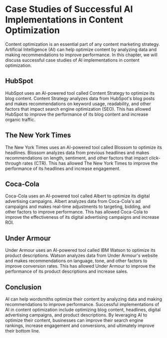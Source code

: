 Case Studies of Successful AI Implementations in Content Optimization
===================================================================================================================

Content optimization is an essential part of any content marketing strategy. Artificial Intelligence (AI) can help optimize content by analyzing data and making recommendations to improve performance. In this chapter, we will discuss successful case studies of AI implementations in content optimization.

HubSpot
-------

HubSpot uses an AI-powered tool called Content Strategy to optimize its blog content. Content Strategy analyzes data from HubSpot's blog posts and makes recommendations on keyword usage, readability, and other factors that impact search engine optimization (SEO). This has allowed HubSpot to improve the performance of its blog content and increase organic traffic.

The New York Times
------------------

The New York Times uses an AI-powered tool called Blossom to optimize its headlines. Blossom analyzes data from previous headlines and makes recommendations on length, sentiment, and other factors that impact click-through rates (CTR). This has allowed The New York Times to improve the performance of its headlines and increase engagement.

Coca-Cola
---------

Coca-Cola uses an AI-powered tool called Albert to optimize its digital advertising campaigns. Albert analyzes data from Coca-Cola's ad campaigns and makes real-time adjustments to targeting, bidding, and other factors to improve performance. This has allowed Coca-Cola to improve the effectiveness of its digital advertising campaigns and increase ROI.

Under Armour
------------

Under Armour uses an AI-powered tool called IBM Watson to optimize its product descriptions. Watson analyzes data from Under Armour's website and makes recommendations on language, tone, and other factors to improve conversion rates. This has allowed Under Armour to improve the performance of its product descriptions and increase sales.

Conclusion
----------

AI can help wordsmiths optimize their content by analyzing data and making recommendations to improve performance. Successful implementations of AI in content optimization include optimizing blog content, headlines, digital advertising campaigns, and product descriptions. By leveraging AI to optimize their content, businesses can improve their search engine rankings, increase engagement and conversions, and ultimately improve their bottom line.
